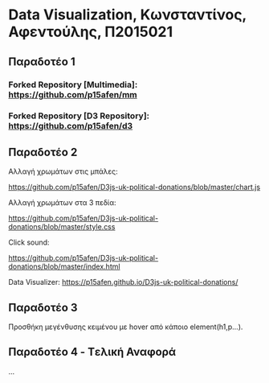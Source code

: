# Data Visualization, Κωνσταντίνος, Αφεντούλης, Π2015021

## Παραδοτέο 1

### Forked Repository [Multimedia]: https://github.com/p15afen/mm
### Forked Repository [D3 Repository]: https://github.com/p15afen/d3


## Παραδοτέο 2

Αλλαγή χρωμάτων στις μπάλες:

https://github.com/p15afen/D3js-uk-political-donations/blob/master/chart.js

Αλλαγή χρωμάτων στα 3 πεδία: 

https://github.com/p15afen/D3js-uk-political-donations/blob/master/style.css


Click sound:

https://github.com/p15afen/D3js-uk-political-donations/blob/master/index.html


Data Visualizer: https://p15afen.github.io/D3js-uk-political-donations/
 

## Παραδοτέο 3
Προσθήκη μεγένθυσης κειμένου με hover από κάποιο element(h1,p...).


## Παραδοτέο 4 - Tελική Αναφορά

...
